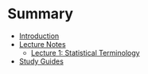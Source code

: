 # Summary

* [Introduction](README.md)
* [Lecture Notes](Lecture_Notes/README.md)
    * [Lecture 1: Statistical Terminology](Lecture_Notes/lecture_1_statistical_terminology.md)
* [Study Guides](Study_Guides/README.md)